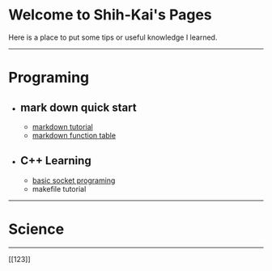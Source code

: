 
# Welcome to Shih-Kai's Pages
Here is a place to put some tips or useful knowledge I learned.

***
# Programing
* ## mark down quick start
    * [markdown tutorial](http://markdown.tw)
    * [markdown function table](http://commonmark.org/help/)
* ## C++ Learning
    * [basic socket programing](http://zake7749.github.io/2015/03/17/SocketProgramming/)
    * makefile tutorial
    

***
# Science

***

[[123]]
